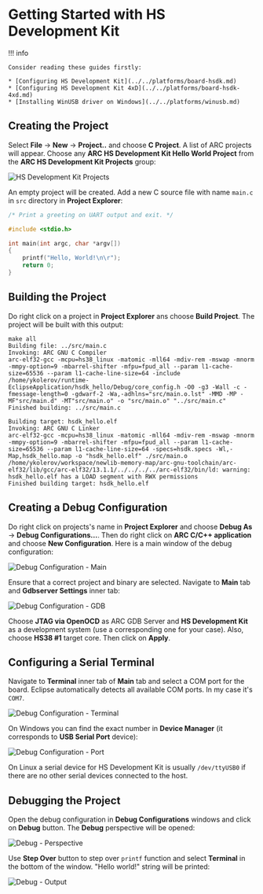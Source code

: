# Getting Started with HS Development Kit

!!! info

    Consider reading these guides firstly:

    * [Configuring HS Development Kit](../../platforms/board-hsdk.md)
    * [Configuring HS Development Kit 4xD](../../platforms/board-hsdk-4xd.md)
    * [Installing WinUSB driver on Windows](../../platforms/winusb.md)

## Creating the Project

Select **File** → **New** → **Project..** and choose **C Project**.
A list of ARC projects will appear. Choose any **ARC HS Development Kit Hello World Project**
from the **ARC HS Development Kit Projects** group:

![HS Development Kit Projects](./images/hsdk-projects.png)

An empty project will be created. Add a new C source file with name `main.c`
in `src` directory in **Project Explorer**:

```c
/* Print a greeting on UART output and exit. */

#include <stdio.h>

int main(int argc, char *argv[])
{
    printf("Hello, World!\n\r");
    return 0;
}
```

## Building the Project

Do right click on a project in **Project Explorer** ans choose **Build Project**.
The project will be built with this output:

```text
make all 
Building file: ../src/main.c
Invoking: ARC GNU C Compiler
arc-elf32-gcc -mcpu=hs38_linux -matomic -mll64 -mdiv-rem -mswap -mnorm -mmpy-option=9 -mbarrel-shifter -mfpu=fpud_all --param l1-cache-size=65536 --param l1-cache-line-size=64 -include  /home/ykolerov/runtime-EclipseApplication/hsdk_hello/Debug/core_config.h -O0 -g3 -Wall -c -fmessage-length=0 -gdwarf-2 -Wa,-adhlns="src/main.o.lst" -MMD -MP -MF"src/main.d" -MT"src/main.o" -o "src/main.o" "../src/main.c"
Finished building: ../src/main.c
 
Building target: hsdk_hello.elf
Invoking: ARC GNU C Linker
arc-elf32-gcc -mcpu=hs38_linux -matomic -mll64 -mdiv-rem -mswap -mnorm -mmpy-option=9 -mbarrel-shifter -mfpu=fpud_all --param l1-cache-size=65536 --param l1-cache-line-size=64 -specs=hsdk.specs -Wl,-Map,hsdk_hello.map -o "hsdk_hello.elf" ./src/main.o 
/home/ykolerov/workspace/newlib-memory-map/arc-gnu-toolchain/arc-elf32/lib/gcc/arc-elf32/13.1.1/../../../../arc-elf32/bin/ld: warning: hsdk_hello.elf has a LOAD segment with RWX permissions
Finished building target: hsdk_hello.elf
```

## Creating a Debug Configuration

Do right click on projects's name in **Project Explorer** and choose
**Debug As** → **Debug Configurations...**. Then do right click on
**ARC C/C++ application** and choose **New Configuration**. Here is a main window of
the debug configuration:

![Debug Configuration - Main](./images/hsdk-debug-conf-main.png)

Ensure that a correct project and binary are selected. Navigate to **Main** tab
and **Gdbserver Settings** inner tab:

![Debug Configuration - GDB](./images/hsdk-debug-conf-gdb.png)

Choose **JTAG via OpenOCD** as ARC GDB Server and **HS Development Kit** as
a development system (use a corresponding one for your case). Also,
choose **HS38 #1** target core. Then click on **Apply**.

## Configuring a Serial Terminal

Navigate to **Terminal** inner tab of **Main** tab and select a COM port for
the board. Eclipse automatically detects all available COM ports. In my case
it's `COM7`.

![Debug Configuration - Terminal](./images/hsdk-debug-conf-terminal.png)

On Windows you can find the exact number in **Device Manager** (it corresponds
to **USB Serial Port** device):

![Debug Configuration - Port](./images/emsk-debug-conf-port.png)

On Linux a serial device for HS Development Kit is usually `/dev/ttyUSB0`
if there are no other serial devices connected to the host.

## Debugging the Project

Open the debug configuration in **Debug Configurations** windows and click
on **Debug** button. The **Debug** perspective will be opened:

![Debug - Perspective](./images/hsdk-debug-perspective.png)

Use **Step Over** button to step over `printf` function and select **Terminal**
in the bottom of the window. "Hello world!" string will be printed:

![Debug - Output](./images/hsdk-debug-output.png)
